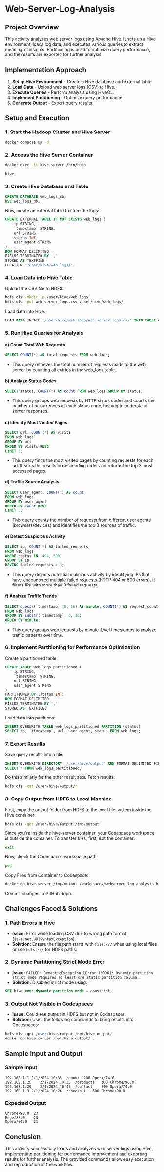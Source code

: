 # Web-Server-Log-Analysis

## Project Overview
This activity analyzes web server logs using Apache Hive. It sets up a Hive environment, loads log data, and executes various queries to extract meaningful insights. Partitioning is used to optimize query performance, and the results are exported for further analysis.

## Implementation Approach
1. **Setup Hive Environment** - Create a Hive database and external table.
2. **Load Data** - Upload web server logs (CSV) to Hive.
3. **Execute Queries** - Perform analysis using HiveQL.
4. **Implement Partitioning** - Optimize query performance.
5. **Generate Output** - Export query results.

## Setup and Execution

### 1. **Start the Hadoop Cluster and Hive Server**
```bash
docker compose up -d
```

### 2. **Access the Hive Server Container**
```bash
docker exec -it hive-server /bin/bash
```
```bash
hive
```


### 3. **Create Hive Database and Table**
```sql
CREATE DATABASE web_logs_db;
USE web_logs_db;
```
Now, create an external table to store the logs:
```sql
CREATE EXTERNAL TABLE IF NOT EXISTS web_logs (
    ip STRING,
    `timestamp` STRING,
    url STRING,
    status INT,
    user_agent STRING
)
ROW FORMAT DELIMITED
FIELDS TERMINATED BY ','
STORED AS TEXTFILE
LOCATION '/user/hive/web_logs/';
```

### 4. **Load Data into Hive Table**
Upload the CSV file to HDFS:
```bash
hdfs dfs -mkdir -p /user/hive/web_logs
hdfs dfs -put web_server_logs.csv /user/hive/web_logs/
```
Load data into Hive:
```sql
LOAD DATA INPATH '/user/hive/web_logs/web_server_logs.csv' INTO TABLE web_logs;
```

### 5. **Run Hive Queries for Analysis**
#### a) Count Total Web Requests
```sql
SELECT COUNT(*) AS total_requests FROM web_logs;
```
- This query retrieves the total number of requests made to the web server by counting all entries in the web_logs table.

#### b) Analyze Status Codes
```sql
SELECT status, COUNT(*) AS count FROM web_logs GROUP BY status;
```
- This query groups web requests by HTTP status codes and counts the number of occurrences of each status code, helping to understand server responses.

#### c) Identify Most Visited Pages
```sql
SELECT url, COUNT(*) AS visits 
FROM web_logs 
GROUP BY url 
ORDER BY visits DESC 
LIMIT 3;
```
- This query finds the most visited pages by counting requests for each url. It sorts the results in descending order and returns the top 3 most accessed pages.

#### d) Traffic Source Analysis
```sql
SELECT user_agent, COUNT(*) AS count 
FROM web_logs 
GROUP BY user_agent 
ORDER BY count DESC 
LIMIT 3;
```
- This query counts the number of requests from different user agents (browsers/devices) and identifies the top 3 sources of traffic.

#### e) Detect Suspicious Activity
```sql
SELECT ip, COUNT(*) AS failed_requests
FROM web_logs
WHERE status IN (404, 500)
GROUP BY ip
HAVING failed_requests > 3;
```
- This query detects potential malicious activity by identifying IPs that have encountered multiple failed requests (HTTP 404 or 500 errors). It filters IPs with more than 3 failed requests.

#### f) Analyze Traffic Trends
```sql
SELECT substr(`timestamp`, 0, 16) AS minute, COUNT(*) AS request_count
FROM web_logs
GROUP BY substr(`timestamp`, 0, 16)
ORDER BY minute;
```
- This query groups web requests by minute-level timestamps to analyze traffic patterns over time.

### 6. **Implement Partitioning for Performance Optimization**
Create a partitioned table:
```sql
CREATE TABLE web_logs_partitioned (
    ip STRING,
    `timestamp` STRING,
    url STRING,
    user_agent STRING
)
PARTITIONED BY (status INT)
ROW FORMAT DELIMITED
FIELDS TERMINATED BY ','
STORED AS TEXTFILE;
```
Load data into partitions:
```sql
INSERT OVERWRITE TABLE web_logs_partitioned PARTITION (status)
SELECT ip, `timestamp`, url, user_agent, status FROM web_logs;
```

### 7. **Export Results**
Save query results into a file:
```sql
INSERT OVERWRITE DIRECTORY '/user/hive/output' ROW FORMAT DELIMITED FIELDS TERMINATED BY ',' 
SELECT * FROM web_logs_partitioned;
```
Do this similarly for the other result sets.
Fetch results:
```bash
hdfs dfs -cat /user/hive/output/*
```

### 8. **Copy Output from HDFS to Local Machine**
First, copy the output folder from HDFS to the local file system inside the Hive container:
```bash
hdfs dfs -get /user/hive/output /tmp/output
```
Since you're inside the hive-server container, your Codespace workspace is outside the container. To transfer files, first, exit the container:
```bash
exit
```
Now, check the Codespaces workspace path:
```bash
pwd
```
Copy Files from Container to Codespace:
```bash
docker cp hive-server:/tmp/output /workspaces/webserver-log-analysis-hive-Scheruk1701/
```

Commit changes to GitHub Repo.

## Challenges Faced & Solutions

### 1. Path Errors in Hive
- **Issue:** Error while loading CSV due to wrong path format (`java.net.URISyntaxException`).
- **Solution:** Ensure the file path starts with `file:///` when using local files or use `hdfs:///` for HDFS paths.

### 2. Dynamic Partitioning Strict Mode Error
- **Issue:** `FAILED: SemanticException [Error 10096]: Dynamic partition strict mode requires at least one static partition column.`
- **Solution:** Disabled strict mode using:

```sql
SET hive.exec.dynamic.partition.mode = nonstrict;
```
### 3. Output Not Visible in Codespaces
- **Issue:** Could see output in HDFS but not in Codespaces.
- **Solution:** Used the following commands to bring results into Codespaces:
```sql
hdfs dfs -get /user/hive/output /opt/hive-output/
docker cp hive-server:/opt/hive-output/ .
```

## Sample Input and Output
### Sample Input
```
192.168.1.1	2/1/2024 10:35	/about	200	Opera/74.0
192.168.1.25	2/1/2024 10:35	/products	200	Chrome/90.0
192.168.1.20	2/1/2024 10:43	/contact	200	Opera/74.0
192.168.1.3	2/1/2024 10:26	/checkout	500	Chrome/90.0
```

### Expected Output 
```
Chrome/90.0  23
Edge/88.0    23
Opera/74.0   21
```

## Conclusion
This activity successfully loads and analyzes web server logs using Hive, implementing partitioning for performance improvement and exporting results for further analysis. The provided commands allow easy execution and reproduction of the workflow.
